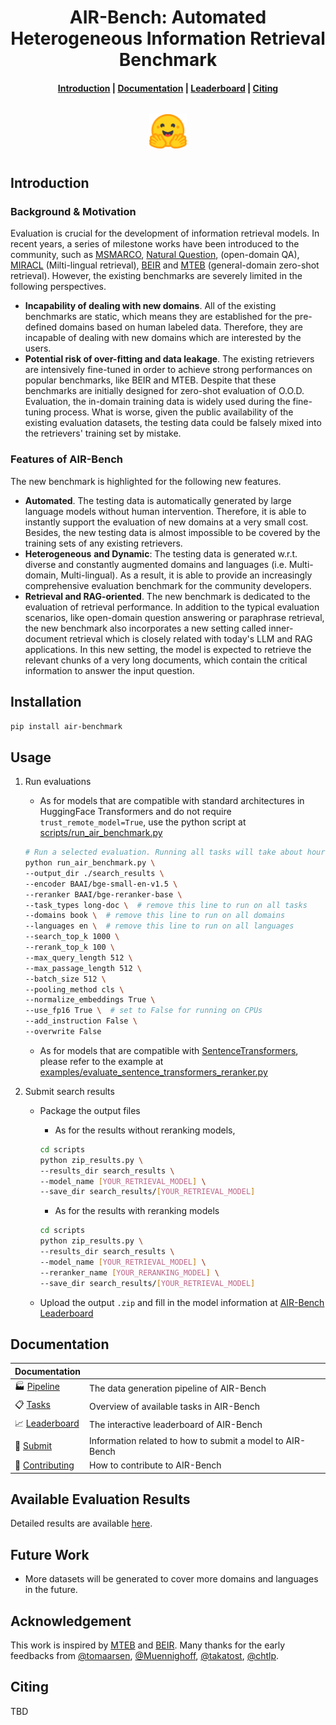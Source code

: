 <h1 align="center"> AIR-Bench: Automated Heterogeneous Information Retrieval Benchmark </h1>

<h4 align="center">
    <p>
        <a href="#introduction">Introduction</a> |
        <a href="#documentation">Documentation</a> |
        <a href="https://huggingface.co/spaces/AIR-Bench/leaderboard">Leaderboard</a> |
        <a href="#citing">Citing</a>
    <p>
</h4>

<h3 align="center">
    <a href="https://huggingface.co/spaces/AIR-Bench/leaderboard"><img style="float: middle; padding: 10px 10px 10px 10px;" width="60" height="55" src="https://github.com/AIR-Bench/AIR-Bench/blob/main/docs/images/hf_logo.png" /></a>
</h3>

## Introduction

### Background & Motivation

Evaluation is crucial for the development of information retrieval models. In recent years, a series of milestone works have been introduced to the community, such as [MSMARCO](https://microsoft.github.io/msmarco/), [Natural Question](https://ai.google.com/research/NaturalQuestions), (open-domain QA), [MIRACL](https://github.com/project-miracl/miracl) (Milti-lingual retrieval), [BEIR](https://github.com/beir-cellar/beir/) and [MTEB](https://github.com/embeddings-benchmark/mteb) (general-domain zero-shot retrieval). However, the existing benchmarks are severely limited in the following perspectives.

- **Incapability of dealing with new domains**. All of the existing benchmarks are static, which means they are established for the pre-defined domains based on human labeled data. Therefore, they are incapable of dealing with new domains which are interested by the users. 
- **Potential risk of over-fitting and data leakage**. The existing retrievers are intensively fine-tuned in order to achieve strong performances on popular benchmarks, like BEIR and MTEB. Despite that these benchmarks are initially designed for zero-shot evaluation of O.O.D. Evaluation, the in-domain training data is widely used during the fine-tuning process. What is worse, given the public availability of the existing evaluation datasets, the testing data could be falsely mixed into the retrievers' training set by mistake. 

### Features of AIR-Bench

The new benchmark is highlighted for the following new features. 

- **Automated**. The testing data is automatically generated by large language models without human intervention. Therefore, it is able to instantly support the evaluation of new domains at a very small cost. Besides, the new testing data is almost impossible to be covered by the training sets of any existing retrievers.
- **Heterogeneous** **and Dynamic**: The testing data is generated w.r.t. diverse and constantly augmented domains and languages (i.e. Multi-domain, Multi-lingual). As a result, it is able to provide an increasingly comprehensive evaluation benchmark for the community developers.  
- **Retrieval and RAG-oriented**. The new benchmark is dedicated to the evaluation of retrieval performance. In addition to the typical evaluation scenarios, like open-domain question answering or paraphrase retrieval, the new benchmark also incorporates a new setting called inner-document retrieval which is closely related with today's LLM and RAG applications. In this new setting, the model is expected to retrieve the relevant chunks of a very long documents, which contain the critical information to answer the input question. 

## Installation

```bash
pip install air-benchmark
```

## Usage
1. Run evaluations
    - As for models that are compatible with standard architectures in HuggingFace Transformers and do not require `trust_remote_model=True`, use the python script at [scripts/run_air_benchmark.py](https://github.com/AIR-Bench/AIR-Bench/blob/main/scripts/run_air_benchmark.py)

    ```bash
    # Run a selected evaluation. Running all tasks will take about hours on a GPU machines.
    python run_air_benchmark.py \
    --output_dir ./search_results \
    --encoder BAAI/bge-small-en-v1.5 \
    --reranker BAAI/bge-reranker-base \
    --task_types long-doc \  # remove this line to run on all tasks
    --domains book \  # remove this line to run on all domains
    --languages en \  # remove this line to run on all languages
    --search_top_k 1000 \
    --rerank_top_k 100 \
    --max_query_length 512 \
    --max_passage_length 512 \
    --batch_size 512 \
    --pooling_method cls \
    --normalize_embeddings True \
    --use_fp16 True \  # set to False for running on CPUs
    --add_instruction False \
    --overwrite False
    ```

    - As for models that are compatible with [SentenceTransformers](https://sbert.net/), please refer to the example at [examples/evaluate_sentence_transformers_reranker.py](https://github.com/AIR-Bench/AIR-Bench/blob/main/examples/evaluate_sentence_transformers_embeddings.py)

2. Submit search results
    - Package the output files
      - As for the results without reranking models,

      ```bash
      cd scripts
      python zip_results.py \
      --results_dir search_results \
      --model_name [YOUR_RETRIEVAL_MODEL] \
      --save_dir search_results/[YOUR_RETRIEVAL_MODEL]
      ```

      - As for the results with reranking models

      ```bash
      cd scripts
      python zip_results.py \
      --results_dir search_results \
      --model_name [YOUR_RETRIEVAL_MODEL] \
      --reranker_name [YOUR_RERANKING_MODEL] \
      --save_dir search_results/[YOUR_RETRIEVAL_MODEL]
      ```

    - Upload the output `.zip` and fill in the model information at [AIR-Bench Leaderboard](https://github.com/AIR-Bench/AIR-Bench)

## Documentation

| Documentation                                                |                                                           |
| ------------------------------------------------------------ | --------------------------------------------------------- |
| 🏭 [Pipeline](https://github.com/AIR-Bench/AIR-Bench/blob/main/docs/data_generation.md) | The data generation pipeline of AIR-Bench                 |
| 📋 [Tasks](https://github.com/AIR-Bench/AIR-Bench/blob/main/docs/available_tasks.md) | Overview of available tasks in AIR-Bench                  |
| 📈 [Leaderboard](https://huggingface.co/spaces/AIR-Bench/leaderboard) | The interactive leaderboard of AIR-Bench                  |
| 🚀 [Submit](https://github.com/AIR-Bench/AIR-Bench/blob/main/docs/submit_to_leaderboard.md) | Information related to how to submit a model to AIR-Bench |
| 🤝 [Contributing](https://github.com/AIR-Bench/AIR-Bench/blob/main/docs/community_contribution.md) | How to contribute to AIR-Bench                            |

## Available Evaluation Results

Detailed results are available [here](https://github.com/AIR-Bench/AIR-Bench/blob/main/docs/available_evaluation_results.md).


## Future Work

- More datasets will be generated to cover more domains and languages in the future.

## Acknowledgement
This work is inspired by [MTEB](https://github.com/embeddings-benchmark/mteb) and [BEIR](https://github.com/beir-cellar/beir/). Many thanks for the early feedbacks from [@tomaarsen](https://github.com/tomaarsen), [@Muennighoff](https://github.com/Muennighoff), [@takatost](https://github.com/takatost), [@chtlp](https://github.com/chtlp).


## Citing
TBD

